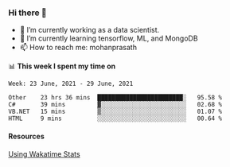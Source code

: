 ### Hi there 👋

- 🔭 I’m currently working as a data scientist.
- 🌱 I’m currently learning tensorflow, ML, and MongoDB
- 📫 How to reach me: mohanprasath

📊 **This week I spent my time on**
<!--START_SECTION:waka-->
```text
Week: 23 June, 2021 - 29 June, 2021

Other    23 hrs 36 mins  ████████████████████████░   95.58 % 
C#       39 mins         ▓░░░░░░░░░░░░░░░░░░░░░░░░   02.68 % 
VB.NET   15 mins         ▒░░░░░░░░░░░░░░░░░░░░░░░░   01.07 % 
HTML     9 mins          ░░░░░░░░░░░░░░░░░░░░░░░░░   00.64 % 
```
<!--END_SECTION:waka-->

#### Resources
[Using Wakatime Stats](https://github.com/marketplace/actions/waka-readme)
